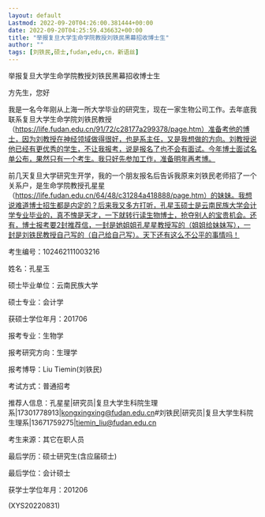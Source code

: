 ```yaml
---
layout: default
Lastmod: 2022-09-20T04:26:00.381444+00:00
date: 2022-09-20T04:25:59.436632+00:00
title: "举报复旦大学生命学院教授刘铁民黑幕招收博士生"
author: ""
tags: [刘铁民,硕士,fudan,edu,cn，新语丝]
---
```


举报复旦大学生命学院教授刘铁民黑幕招收博士生

方先生，您好

我是一名今年刚从上海一所大学毕业的研究生，现在一家生物公司工作。去年底我联系复旦大学生命学院刘铁民教授（https://life.fudan.edu.cn/91/72/c28177a299378/page.htm）准备考他的博士，因为刘教授在神经领域做得很好，也是系主任，又是我想做的方向。刘教授说他已经有更优秀的学生，不让我报考，说是报名了也不会有面试。今年博士面试名单公布，果然只有一个考生。我只好先参加工作，准备明年再考博。

前几天复旦大学研究生开学，我的一个朋友报名后告诉我原来刘铁民老师招了一个关系户，是生命学院教授孔星星（https://life.fudan.edu.cn/64/48/c31284a418888/page.htm）的妹妹。我想说难道博士招生都是内定的？后来我又多方打听，孔星玉硕士是云南民族大学会计学专业毕业的，真不愧是天才，一下就转行读生物博士，抢夺别人的宝贵机会。还有，博士报考要2封推荐信，一封是她姐姐孔星星教授写的（姐姐给妹妹写），一封是刘铁民教授自己写的（自己给自己写）。天下还有这么不公平的事情吗！

考生编号：102462111003216

姓名：孔星玉

硕士毕业单位：云南民族大学

硕士专业：会计学

获硕士学位年月：201706

报考专业：生物学

报考研究方向：生理学

报考博导：Liu Tiemin(刘铁民)

考试方式：普通招考

推荐人信息：孔星星|研究员|复旦大学生科院生理系|17301778913|kongxingxing@fudan.edu.cn#刘铁民|研究员|复旦大学生科院生理系|13671759275|tiemin_liu@fudan.edu.cn

考生来源：其它在职人员

最后学历：硕士研究生(含应届硕士)

最后学位：会计硕士

获学士学位年月：201206

(XYS20220831)

